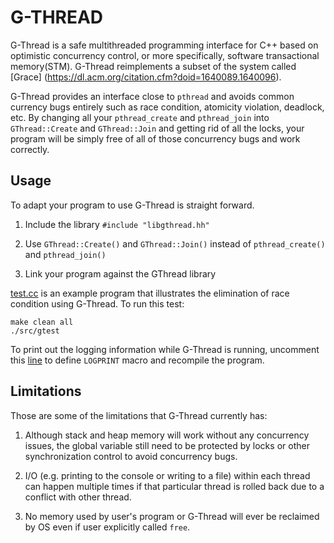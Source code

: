 # G-THREAD

G-Thread is a safe multithreaded programming interface for C++
based on optimistic concurrency control, or more specifically, software transactional memory(STM). 
G-Thread reimplements a subset of the system called [Grace]
(https://dl.acm.org/citation.cfm?doid=1640089.1640096). 

G-Thread provides an interface close to `pthread` and avoids common currency
bugs entirely such as race condition, atomicity violation, deadlock, etc. By
changing all your `pthread_create` and `pthread_join` into `GThread::Create` and
`GThread::Join` and getting rid of all the locks, your program will be simply
free of all of those concurrency bugs and work correctly.

## Usage

To adapt your program to use G-Thread is straight forward. 

1. Include the library `#include "libgthread.hh"`

2. Use `GThread::Create()` and `GThread::Join()` instead of `pthread_create()`
   and `pthread_join()`

3. Link your program against the GThread library

[test.cc](src/test.cc) is an example program that illustrates the elimination of
race condition using G-Thread. To run this test:

```
make clean all
./src/gtest
```

To print out the logging information while G-Thread is running, uncomment this [line](https://github.com/wyk9787/G-STM/blob/af455bdeae227b7db92751248102b7952807eb6a/src/util.hh#L24)
to define `LOGPRINT` macro and recompile the program.

## Limitations

Those are some of the limitations that G-Thread currently has:

1. Although stack and heap memory will work without any concurrency issues, the
   global variable still need to be protected by locks or other synchronization control
to avoid concurrency bugs.

2. I/O (e.g. printing to the console or writing to a file) within each thread can happen 
multiple times if that particular thread is rolled back due to a conflict with
other thread.

3. No memory used by user's program or G-Thread will ever be reclaimed by OS even if
   user explicitly called `free`.




